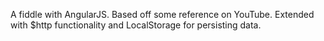 A fiddle with AngularJS. Based off some reference on YouTube. Extended with $http functionality and LocalStorage for persisting data.